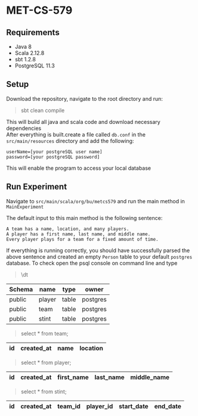 # MET-CS-579

## Requirements 
- Java 8
- Scala 2.12.8
- sbt 1.2.8 
- PostgreSQL 11.3  

## Setup 

Download the repository, navigate to the root directory and run:  
>  sbt clean compile 

This will build all java and scala code and download necessary dependencies\
After everything is built.create a file called `db.conf` in the `src/main/resources` directory and add the following: 
```
userName=[your postgreSQL user name]
password=[your postgreSQL password] 
``` 
This will enable the program to access your local database


## Run Experiment 

Navigate to `src/main/scala/org/bu/metcs579` and run the main method in `MainExperiment`

The default input to this main method is the following sentence: 

```
A team has a name, location, and many players. 
A player has a first name, last name, and middle name.
Every player plays for a team for a fixed amount of time. 
```
       

If everything is running correctly, you should have successfully parsed the above sentence 
and created an empty `Person` table to your default `postgres` database. 
To check open the psql console on command line and type 

> \dt


| Schema  |      name       | type  |  owner   |
| ------- | --------------- | ----- | -------- |
| public  |     player      | table | postgres |
| public  |      team       | table | postgres |
| public  |     stint       | table | postgres |


> select * from team; 

| id  | created_at | name | location |
| --- | ---------- | ---- | -------- |

> select * from player; 

| id  | created_at | first_name| last_name | middle_name |
| --- | ---------- | --------- | --------- | ----------- |


> select * from stint;

| id  | created_at | team_id | player_id | start_date | end_date | 
| --- | ---------- | ------- | --------- | ---------- | -------- |